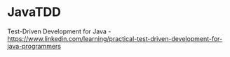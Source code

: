 # JavaTDD
Test-Driven Development for Java - https://www.linkedin.com/learning/practical-test-driven-development-for-java-programmers
